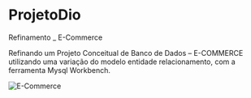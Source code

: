 # ProjetoDio
 Refinamento _ E-Commerce
 
Refinando um Projeto Conceitual de Banco de Dados – E-COMMERCE utilizando uma variação do modelo entidade relacionamento, com a ferramenta Mysql Workbench.

![E-Commerce](https://user-images.githubusercontent.com/108886670/189510482-6a047d97-de73-4eb5-ac44-5109623c5bfe.png)
